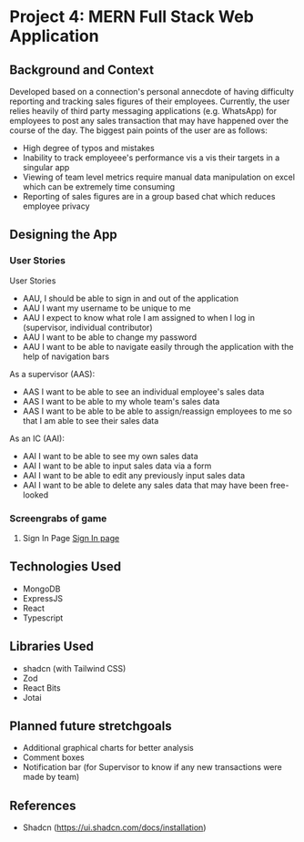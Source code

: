 # Project 4: MERN Full Stack Web Application

## Background and Context

Developed based on a connection's personal annecdote of having difficulty reporting and tracking sales figures of their employees. Currently, the user relies heavily of third party messaging applications (e.g. WhatsApp) for employees to post any sales transaction that may have happened over the course of the day. The biggest pain points of the user are as follows:

- High degree of typos and mistakes
- Inability to track employeee's performance vis a vis their targets in a singular app
- Viewing of team level metrics require manual data manipulation on excel which can be extremely time consuming
- Reporting of sales figures are in a group based chat which reduces employee privacy

## Designing the App

### User Stories

User Stories

- AAU, I should be able to sign in and out of the application
- AAU I want my username to be unique to me
- AAU I expect to know what role I am assigned to when I log in (supervisor, individual contributor)
- AAU I want to be able to change my password
- AAU I want to be able to navigate easily through the application with the help of navigation bars

As a supervisor (AAS):

- AAS I want to be able to see an individual employee's sales data
- AAS I want to be able to my whole team's sales data
- AAS I want to be able to be able to assign/reassign employees to me so that I am able to see their sales data

As an IC (AAI):

- AAI I want to be able to see my own sales data
- AAI I want to be able to input sales data via a form
- AAI I want to be able to edit any previously input sales data
- AAI I want to be able to delete any sales data that may have been free-looked

### Screengrabs of game

1. Sign In Page
   [Sign In page](README_images/signin_page.png)

## Technologies Used

- MongoDB
- ExpressJS
- React
- Typescript

## Libraries Used

- shadcn (with Tailwind CSS)
- Zod
- React Bits
- Jotai

## Planned future stretchgoals

- Additional graphical charts for better analysis
- Comment boxes
- Notification bar (for Supervisor to know if any new transactions were made by team)

## References

- Shadcn (https://ui.shadcn.com/docs/installation)
